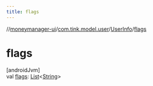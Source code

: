 ```yaml
---
title: flags
---
```

//[moneymanager-ui](../../../index.html)/[com.tink.model.user](../index.html)/[UserInfo](index.html)/[flags](flags.html)



# flags



[androidJvm]\
val [flags](flags.html): [List](https://kotlinlang.org/api/latest/jvm/stdlib/kotlin.collections/-list/index.html)&lt;[String](https://kotlinlang.org/api/latest/jvm/stdlib/kotlin/-string/index.html)&gt;




